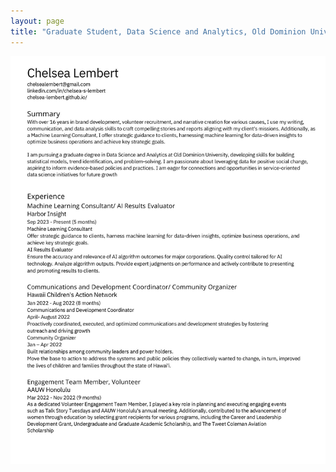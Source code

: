 ```yaml
---
layout: page
title: "Graduate Student, Data Science and Analytics, Old Dominion University"
---
```


![image info](ResumeA.jpg)
